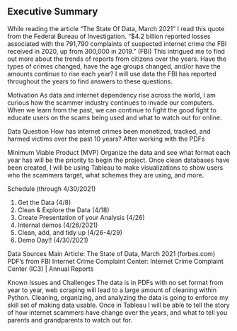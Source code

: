 ## Executive Summary
While reading the article “The State Of Data, March 2021” I read this quote from the Federal Bureau of Investigation. “$4.2 billion reported losses associated with the 791,790 complaints of suspected internet crime the FBI received in 2020, up from 300,000 in 2019.” (FBI) This intrigued me to find out more about the trends of reports from citizens over the years. Have the types of crimes changed, have the age groups changed, and/or have the amounts continue to rise each year? I will use data the FBI has reported throughout the years to find answers to these questions.
	
Motivation
As data and internet dependency rise across the world, I am curious how the scammer industry continues to invade our computers. When we learn from the past, we can continue to fight the good fight to educate users on the scams being used and what to watch out for online.
	
Data Question
How has internet crimes been monetized, tracked, and harmed victims over the past 10 years?
	After working with the PDFs 

Minimum Viable Product (MVP)
Organize the data and see what format each year has will be the priority to begin the project. Once clean databases have been created, I will be using Tableau to make visualizations to show users who the scammers target, what schemes they are using, and more.

Schedule (through 4/30/2021)
1.	Get the Data (4/8)
2.	Clean & Explore the Data (4/18)
3.	Create Presentation of your Analysis (4/26)
4.	Internal demos (4/26/2021)
5.	Clean, add, and tidy up (4/26-4/29)
6.	Demo Day!! (4/30/2021)

Data Sources
Main Article: The State of Data, March 2021 (forbes.com)
PDF’s from FBI Internet Crime Complaint Center: Internet Crime Complaint Center (IC3) | Annual Reports

Known Issues and Challenges
The data is in PDFs with no set format from year to year, web scraping will lead to a large amount of cleaning within Python. Cleaning, organizing, and analyzing the data is going to enforce my skill set of making data usable. Once in Tableau I will be able to tell the story of how internet scammers have change over the years, and what to tell you parents and grandparents to watch out for.
